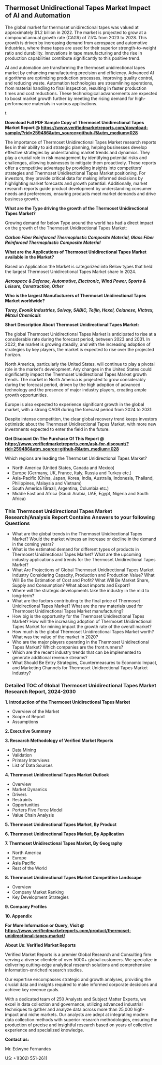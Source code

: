 <h2>Thermoset Unidirectional Tapes Market Impact of AI and Automation</h2><p>The global market for thermoset unidirectional tapes was valued at approximately $1.2 billion in 2022. The market is projected to grow at a compound annual growth rate (CAGR) of 7.5% from 2023 to 2028. This growth is driven by increasing demand from aerospace and automotive industries, where these tapes are used for their superior strength-to-weight ratio and durability. Innovations in tape manufacturing and the rise in production capabilities contribute significantly to this positive trend.</p><p>AI and automation are transforming the thermoset unidirectional tapes market by enhancing manufacturing precision and efficiency. Advanced AI algorithms are optimizing production processes, improving quality control, and reducing waste. Automation technologies are streamlining operations, from material handling to final inspection, resulting in faster production times and cost reductions. These technological advancements are expected to boost market growth further by meeting the rising demand for high-performance materials in various applications.</p>t</p><p id="" class=""><strong>Download Full PDF Sample Copy of Thermoset Unidirectional Tapes Market Report @ <a href="https://www.verifiedmarketreports.com/download-sample/?rid=259486&utm_source=github-R&utm_medium=028" target="_blank">https://www.verifiedmarketreports.com/download-sample/?rid=259486&utm_source=github-R&utm_medium=028</a></strong></p><p>The importance of&nbsp;Thermoset Unidirectional Tapes Market research reports lies in their ability to aid strategic planning, helping businesses develop effective strategies by understanding market trends and dynamics. They play a crucial role in risk management by identifying potential risks and challenges, allowing businesses to mitigate them proactively. These reports offer a competitive advantage by providing insights into competitors' strategies and Thermoset Unidirectional Tapes Market positioning. For investors, they provide critical data for making informed decisions by highlighting market forecasts and growth potential. Additionally, market research reports guide product development by understanding consumer needs and preferences, ensuring products meet market demands and drive business growth.</p><p><strong>What are the&nbsp;Type driving the growth of the Thermoset Unidirectional Tapes Market?</strong></p><p id="" class="">Growing demand for below Type around the world has had a direct impact on the growth of the Thermoset Unidirectional Tapes Market:</p><em><strong>Carbon Fiber Reinforced Thermoplastic Composite Material, Glass Fiber Reinforced Thermoplastic Composite Material</strong></em></p><strong>What are the&nbsp;Applications&nbsp;of Thermoset Unidirectional Tapes Market available in the Market?</strong></p><p id="" class="">Based on Application the Market is categorized into Below types that held the largest Thermoset Unidirectional Tapes Market share In 2024.</p><em><strong>Aerospace & Defense, Automotive, Electronic, Wind Power, Sports & Leisure, Construction, Other</strong></em></p><strong>Who is the largest Manufacturers of Thermoset Unidirectional Tapes Market worldwide?</strong></p><p><em><strong>Toray, Evonik Industries, Solvay, SABIC, Teijin, Hexel, Celanese, Victrex, Mitsui Chemicals</strong></em></p><p id="" class=""><strong>Short Description About Thermoset Unidirectional Tapes Market:</strong></p><p>The global Thermoset Unidirectional Tapes Market is anticipated to rise at a considerable rate during the forecast period, between 2023 and 2031. In 2022, the market is growing steadily, and with the increasing adoption of strategies by key players, the market is expected to rise over the projected horizon.</p><p>North America, particularly the United States, will continue to play a pivotal role in the market's development. Any changes in the United States could significantly impact the Thermoset Unidirectional Tapes Market growth trends. The market in North America is projected to grow considerably during the forecast period, driven by the high adoption of advanced technology and the presence of major industry players, creating ample growth opportunities.</p><p>Europe is also expected to experience significant growth in the global market, with a strong CAGR during the forecast period from 2024 to 2031.</p><p>Despite intense competition, the clear global recovery trend keeps investors optimistic about the Thermoset Unidirectional Tapes Market, with more new investments expected to enter the field in the future.</p><p id="" class=""><strong>Get Discount On The Purchase Of This Report @ <a href="https://www.verifiedmarketreports.com/ask-for-discount/?rid=259486&utm_source=github-R&utm_medium=028" target="_blank">https://www.verifiedmarketreports.com/ask-for-discount/?rid=259486&utm_source=github-R&utm_medium=028</a></strong></p>Which regions are leading the Thermoset Unidirectional Tapes Market?</p><ul><li>North America (United States, Canada and Mexico)</li><li>Europe (Germany, UK, France, Italy, Russia and Turkey etc.)</li><li>Asia-Pacific (China, Japan, Korea, India, Australia, Indonesia, Thailand, Philippines, Malaysia and Vietnam)</li><li>South America (Brazil, Argentina, Columbia etc.)</li><li>Middle East and Africa (Saudi Arabia, UAE, Egypt, Nigeria and South Africa)</li></ul><h3 id="" class="">This Thermoset Unidirectional Tapes Market Research/Analysis Report Contains Answers to your following Questions</h3><ul><li>What are the global trends in the Thermoset Unidirectional Tapes Market? Would the market witness an increase or decline in the demand in the coming years?</li><li>What is the estimated demand for different types of products in Thermoset Unidirectional Tapes Market? What are the upcoming industry applications and trends for the Thermoset Unidirectional Tapes Market?</li><li>What Are Projections of Global Thermoset Unidirectional Tapes Market Industry Considering Capacity, Production and Production Value? What Will Be the Estimation of Cost and Profit? What Will Be Market Share, Supply and Consumption? What about imports and Export?</li><li>Where will the strategic developments take the industry in the mid to long-term?</li><li>What are the factors contributing to the final price of Thermoset Unidirectional Tapes Market? What are the raw materials used for Thermoset Unidirectional Tapes Market manufacturing?</li><li>How big is the opportunity for the Thermoset Unidirectional Tapes Market? How will the increasing adoption of Thermoset Unidirectional Tapes Market for mining impact the growth rate of the overall market?</li><li>How much is the global Thermoset Unidirectional Tapes Market worth? What was the value of the market In 2020?</li><li>Who are the major players operating in the Thermoset Unidirectional Tapes Market? Which companies are the front runners?</li><li>Which are the recent industry trends that can be implemented to generate additional revenue streams?</li><li>What Should Be Entry Strategies, Countermeasures to Economic Impact, and Marketing Channels for Thermoset Unidirectional Tapes Market Industry?</li></ul><h3 id="" class="">Detailed TOC of Global Thermoset Unidirectional Tapes Market Research Report, 2024-2030</h3><p id="" class=""><strong>1. Introduction of the Thermoset Unidirectional Tapes Market</strong></p><ul><li>Overview of the Market</li><li>Scope of Report</li><li>Assumptions</li></ul><p id="" class=""><strong>2. Executive Summary</strong></p><p id="" class=""><strong>3. Research Methodology of Verified Market Reports</strong></p><ul><li>Data Mining</li><li>Validation</li><li>Primary Interviews</li><li>List of Data Sources</li></ul><p id="" class=""><strong>4. Thermoset Unidirectional Tapes Market Outlook</strong></p><ul><li>Overview</li><li>Market Dynamics</li><li>Drivers</li><li>Restraints</li><li>Opportunities</li><li>Porters Five Force Model</li><li>Value Chain Analysis</li></ul><p id="" class=""><strong>5. Thermoset Unidirectional Tapes Market, By Product</strong></p><p id="" class=""><strong>6. Thermoset Unidirectional Tapes Market, By Application</strong></p><p id="" class=""><strong>7. Thermoset Unidirectional Tapes Market, By Geography</strong></p><ul><li>North America</li><li>Europe</li><li>Asia Pacific</li><li>Rest of the World</li></ul><p id="" class=""><strong>8. Thermoset Unidirectional Tapes Market Competitive Landscape</strong></p><ul><li>Overview</li><li>Company Market Ranking</li><li>Key Development Strategies</li></ul><p id="" class=""><strong>9. Company Profiles</strong></p><p id="" class=""><strong>10. Appendix</strong></p><p id="" class=""><strong>For More Information or Query, Visit @ <a href="https://www.verifiedmarketreports.com/product/thermoset-unidirectional-tapes-market/" target="_blank">https://www.verifiedmarketreports.com/product/thermoset-unidirectional-tapes-market/</a></strong></p><p id="" class=""><strong>About Us: Verified Market Reports</strong></p><p id="" class="">Verified Market Reports is a premier Global Research and Consulting firm serving a diverse clientele of over 5000+ global customers. We specialize in delivering cutting-edge analytical research solutions and comprehensive information-enriched research studies.</p><p id="" class="">Our expertise encompasses strategic and growth analyses, providing the crucial data and insights required to make informed corporate decisions and achieve key revenue goals.</p><p id="" class="">With a dedicated team of 250 Analysts and Subject Matter Experts, we excel in data collection and governance, utilizing advanced industrial techniques to gather and analyze data across more than 25,000 high-impact and niche markets. Our analysts are adept at integrating modern data collection methods with superior research methodologies, ensuring the production of precise and insightful research based on years of collective experience and specialized knowledge.</p><p id="" class=""><strong>Contact us:</strong></p><p id="" class="">Mr. Edwyne Fernandes</p><p id="" class="">US: +1(302) 551-2611</p>